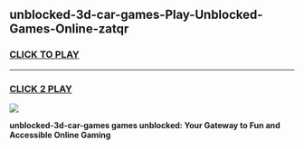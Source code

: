 
## unblocked-3d-car-games-Play-Unblocked-Games-Online-zatqr
<h3>
<a href="https://premium76.site?title=unblocked-3d-car-games&ref=25A">CLICK TO PLAY</a></h3>
<hr>

<h3>
<a href="https://premium76.site?title=unblocked-3d-car-games&ref=25A">CLICK 2 PLAY</a>
  
</h3>

<a href="https://premium76.site?title=unblocked-3d-car-games&ref=25A"><img src="https://clearcache.store/games.png"></a>


**unblocked-3d-car-games games unblocked: Your Gateway to Fun and Accessible Online Gaming**
